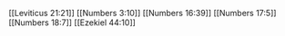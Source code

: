 [[Leviticus 21:21]]
[[Numbers 3:10]]
[[Numbers 16:39]]
[[Numbers 17:5]]
[[Numbers 18:7]]
[[Ezekiel 44:10]]
